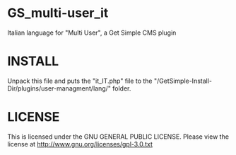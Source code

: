 GS_multi-user_it
==================

Italian language for "Multi User", a Get Simple CMS plugin


INSTALL
=========
Unpack this file and puts the "it_IT.php" file to the "/GetSimple-Install-Dir/plugins/user-managment/lang/" folder.


LICENSE
=========
This is licensed under the GNU GENERAL PUBLIC LICENSE.
Please view the license at http://www.gnu.org/licenses/gpl-3.0.txt
